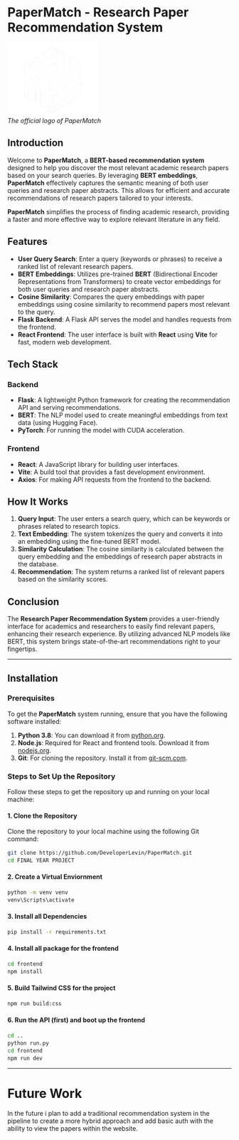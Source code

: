 ﻿# PaperMatch - Research Paper Recommendation System

![App Logo](./frontend/src/assets/dark-theme-fyp-logo-removebg-preview-scaled.png)  
*The official logo of PaperMatch*

## **Introduction**

Welcome to **PaperMatch**, a **BERT-based recommendation system** designed to help you discover the most relevant academic research papers based on your search queries. By leveraging **BERT embeddings**, **PaperMatch** effectively captures the semantic meaning of both user queries and research paper abstracts. This allows for efficient and accurate recommendations of research papers tailored to your interests.

**PaperMatch** simplifies the process of finding academic research, providing a faster and more effective way to explore relevant literature in any field.

## **Features**

- **User Query Search**: Enter a query (keywords or phrases) to receive a ranked list of relevant research papers.
- **BERT Embeddings**: Utilizes pre-trained **BERT** (Bidirectional Encoder Representations from Transformers) to create vector embeddings for both user queries and research paper abstracts.
- **Cosine Similarity**: Compares the query embeddings with paper embeddings using cosine similarity to recommend papers most relevant to the query.
- **Flask Backend**: A Flask API serves the model and handles requests from the frontend.
- **React Frontend**: The user interface is built with **React** using **Vite** for fast, modern web development.

## **Tech Stack**

### Backend

- **Flask**: A lightweight Python framework for creating the recommendation API and serving recommendations.
- **BERT**: The NLP model used to create meaningful embeddings from text data (using Hugging Face).
- **PyTorch**: For running the model with CUDA acceleration.

### Frontend

- **React**: A JavaScript library for building user interfaces.
- **Vite**: A build tool that provides a fast development environment.
- **Axios**: For making API requests from the frontend to the backend.

## **How It Works**

1. **Query Input**: The user enters a search query, which can be keywords or phrases related to research topics.
2. **Text Embedding**: The system tokenizes the query and converts it into an embedding using the fine-tuned BERT model.
3. **Similarity Calculation**: The cosine similarity is calculated between the query embedding and the embeddings of research paper abstracts in the database.
4. **Recommendation**: The system returns a ranked list of relevant papers based on the similarity scores.

## **Conclusion**

The **Research Paper Recommendation System** provides a user-friendly interface for academics and researchers to easily find relevant papers, enhancing their research experience. By utilizing advanced NLP models like BERT, this system brings state-of-the-art recommendations right to your fingertips.

---

## **Installation**

### Prerequisites

To get the **PaperMatch** system running, ensure that you have the following software installed:

1. **Python 3.8**: You can download it from [python.org](https://www.python.org/).
2. **Node.js**: Required for React and frontend tools. Download it from [nodejs.org](https://nodejs.org/).
3. **Git**: For cloning the repository. Install it from [git-scm.com](https://git-scm.com/).

### Steps to Set Up the Repository

Follow these steps to get the repository up and running on your local machine:

#### 1. Clone the Repository

Clone the repository to your local machine using the following Git command:

```bash
git clone https://github.com/DeveloperLevin/PaperMatch.git
cd FINAL YEAR PROJECT
```

#### 2. Create a Virtual Enviornment

```bash
python -m venv venv
venv\Scripts\activate
```

#### 3. Install all Dependencies

```bash
pip install -r requirements.txt
```

#### 4. Install all package for the frontend

```bash
cd frontend
npm install
```

#### 5. Build Tailwind CSS for the project

```bash
npm run build:css
```

#### 6. Run the API (first) and boot up the frontend

```bash
cd ..
python run.py
cd frontend
npm run dev
```
---

# Future Work

In the future i plan to add a traditional recommendation system in the pipeline to create a more hybrid approach and add basic auth with the ability to view the papers within the website.
